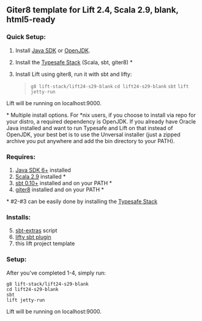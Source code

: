 ## Giter8 template for Lift 2.4, Scala 2.9, blank, html5-ready

### Quick Setup:

1.  Install [Java SDK][1] or [OpenJDK][0].
2.  Install the [Typesafe Stack][8] (Scala, sbt, giter8) \*
3.  Install Lift using giter8, run it with sbt and lifty:

    >`g8 lift-stack/lift24-s29-blank`
    >`cd lift24-s29-blank`
    >`sbt`
    >`lift jetty-run`

Lift will be running on localhost:9000.
    
\* Multiple install options.  For \*nix users, if you choose to install via repo for your distro, a required dependency is OpenJDK.  If you already have Oracle Java installed and want to run Typesafe and Lift on that instead of OpenJDK, your best bet is to use the Unversal installer (just a zipped archive you put anywhere and add the bin directory to your PATH).

### Requires:

1.  [Java SDK 6+][1] installed
2.  [Scala 2.9][2] installed \*
3.  [sbt 0.10+][3] installed and on your PATH \*
4.  [giter8][4] installed and on your PATH \*

\* #2-#3 can be easily done by installing the [Typesafe Stack][8]

### Installs:

5.  [sbt-extras][5] script 
6.  [lifty sbt plugin][6]
7.  this lift project template

### Setup:

After you've completed 1-4, simply run:

    g8 lift-stack/lift24-s29-blank
    cd lift24-s29-blank
    sbt
    lift jetty-run

Lift will be running on localhost:9000.

[0]:  http://openjdk.java.net/install/
[1]:  http://oracle.com/java 
[2]:  http://www.scala-lang.org/downloads 
[3]:  https://github.com/harrah/xsbt/ 
[4]:  https://github.com/n8han/giter8 
[5]:  https://github.com/paulp/sbt-extras
[6]:  https://github.com/Lifty/lifty 

[8]:  http://typesafe.com/stack/download 

